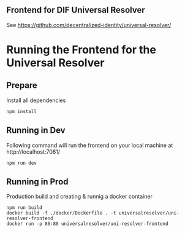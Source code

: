 Frontend for DIF Universal Resolver
-----------------------------------

See https://github.com/decentralized-identity/universal-resolver/


# Running the Frontend for the Universal Resolver

## Prepare

Install all dependencies

    npm install

## Running in Dev

Following command will run the frontend on your local machine at http://localhost:7081/

    npm run dev

## Running in Prod

Production build and creating & runnig a docker container

    npm run build
    docker build -f ./docker/Dockerfile . -t universalresolver/uni-resolver-frontend 
    docker run -p 80:80 universalresolver/uni-resolver-frontend
